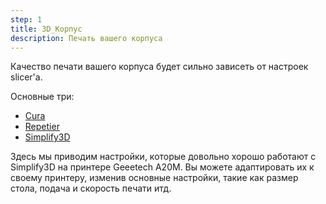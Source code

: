 ```yaml
---
step: 1
title: 3D_Корпус
description: Печать вашего корпуса
---
```


Качество печати вашего корпуса будет сильно зависеть от настроек slicer'а.

Основные три:
- [Cura](https://ultimaker.com/fr/software)
- [Repetier](https://www.repetier.com/)
- [Simplify3D](https://www.simplify3d.com/)

Здесь мы приводим настройки, которые довольно хорошо работают с Simplify3D на принтере Geeetech A20M. Вы можете адаптировать их к своему принтеру, изменив основные настройки, такие как размер стола, подача и скорость печати итд.





